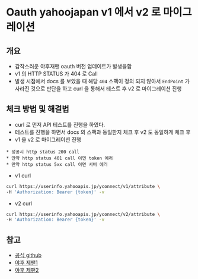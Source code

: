 # Oauth yahoojapan v1 에서 v2 로 마이그레이션

## 개요

* 갑작스러운 야후재팬 oauth 버전 업데이트가 발생을함 
* v1 의 HTTP STATUS 가 404 로 Call 
* 발생 시점에서 docs 를 보았을 때 해당 `404` 스팩이 정의 되지 않아서 `EndPoint` 가 사라진 것으로 판단을 하고 curl 을 통해서 테스트 후 v2 로 마이그레이션 진행


## 체크 방법 및 해결법

* curl 로 먼저 API 테스트를 진행을 하였다. 
* 테스트를 진행을 하면서 docs 의 스팩과 동일한지 체크 후 v2 도 동일하게 체크 후 
* v1 을 v2 로 마이그레이션 진행

```
* 성공시 http status 200 call
* 만약 http status 401 call 이면 token 에러 
* 만약 http status 5xx call 이면 서버 에러 
```

* v1 curl 

```bash 
curl https://userinfo.yahooapis.jp/yconnect/v1/attribute \
-H 'Authorization: Bearer {token}' -v
```

* v2 curl 

```bash 
curl https://userinfo.yahooapis.jp/yconnect/v2/attribute \
-H 'Authorization: Bearer {token}' -v
```


## 참고

- [공식 github](https://github.com/yahoojapan/yconnect-servlet-sdk)
- [야후 제팬1](https://developer.yahoo.co.jp/yconnect/v2/userinfo.html)
- [야후 제팬2](https://developer.yahoo.co.jp/yconnect/v1/userinfo.html)

